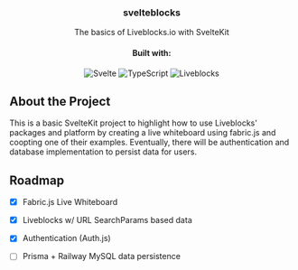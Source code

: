 <div align="center">

  <h3>svelteblocks</h3>
  <p>The basics of Liveblocks.io with SvelteKit</p>
  
   #### Built with:
  
  <div>
    <img alt="Svelte" src="https://img.shields.io/badge/-Svelte-F05032?style=flat-square&logo=svelte&logoColor=white" />
    <img alt="TypeScript" src="https://img.shields.io/badge/-TypeScript-007ACC?style=flat-square&logo=typescript&logoColor=white" />
    <img alt="Liveblocks" src="https://img.shields.io/badge/-Liveblocks-d698e9?style=flat-square&logo=liveblocks&logoColor=white" />
  </div>

</div>


## About the Project

This is a basic SvelteKit project to highlight how to use Liveblocks' packages and platform by creating a
live whiteboard using fabric.js and coopting one of their examples. Eventually, there will be authentication and 
database implementation to persist data for users.


## Roadmap

- [x] Fabric.js Live Whiteboard 
- [x] Liveblocks w/ URL SearchParams based data
- [x] Authentication (Auth.js)
- [ ] Prisma + Railway MySQL data persistence


